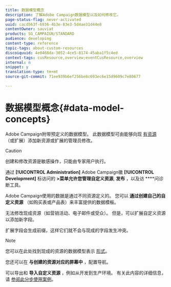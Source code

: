 ```yaml
---
title: 数据模型概念
description: 了解Adobe Campaign数据模型以及如何修改它。
page-status-flag: never-activated
uuid: cacd563f-6936-4b3e-83e3-5d4ae31d44e8
contentOwner: sauviat
products: SG_CAMPAIGN/STANDARD
audience: developing
content-type: reference
topic-tags: about-custom-resources
discoiquuid: 4e0468da-3052-4ce5-8174-45aba1f5c4ed
context-tags: cusResource,overview;eventCusResource,overview
internal: n
snippet: y
translation-type: tm+mt
source-git-commit: 71ee939b6ef256be8c693ec6e15d9609c7e80677

---
```



# 数据模型概念{#data-model-concepts}

Adobe Campaign附带预定义的数据模型。 此数据模型可由能够向现 [有资源](../../administration/using/users-management.md#functional-administrators) （或扩展）添加新资源或扩展的管理员修改。

>[!CAUTION]
>
>创建和修改资源是敏感操作，只能由专家用户执行。

通过 **[!UICONTROL Administration]** Adobe Campaign徽 **[!UICONTROL Development]** 标访问的 **&gt;菜单允许您管理自定义资源**, **发布** ，以及访 ****&#x200B;问诊断工具。

Adobe Campaign使用的数据是通过不同资源定义的。 您可以 **通过创建自己的自定义资源** （如购买表或产品表）来丰富提供的数据模板。

无法修改现成资源（如营销活动、电子邮件或受众）。 但是，可以扩展自定义资源以添加新字段。

扩展字段会生成前缀，这样它们就不会与现成的字段发生冲突。

>[!NOTE]
>
>您可以在此处找到现成的资源的数据模型表示 [形式](https://docs.campaign.adobe.com/doc/standard/en/datamodel/datamodel.html)。

您还可以在 **与创建的资源对应的屏幕中** ，配置导航。

可以导出和 **导入自定义资源** ，例如从开发到生产环境。 有关此内容的详细信息，请 [参阅此分步使用案例](../../automating/using/exporting-importing-custom-resources.md)。
